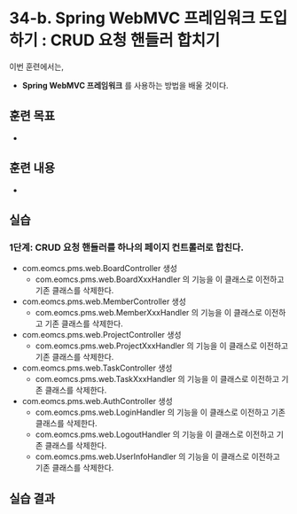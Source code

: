 # 34-b. Spring WebMVC 프레임워크 도입하기 : CRUD 요청 핸들러 합치기


이번 훈련에서는,
- **Spring WebMVC 프레임워크** 를 사용하는 방법을 배울 것이다.

## 훈련 목표
- 
 
## 훈련 내용
-

## 실습 

### 1단계: CRUD 요청 핸들러를 하나의 페이지 컨트롤러로 합친다.

- com.eomcs.pms.web.BoardController 생성
    - com.eomcs.pms.web.BoardXxxHandler 의 기능을 이 클래스로 이전하고 기존 클래스를 삭제한다.
- com.eomcs.pms.web.MemberController 생성
    - com.eomcs.pms.web.MemberXxxHandler 의 기능을 이 클래스로 이전하고 기존 클래스를 삭제한다.
- com.eomcs.pms.web.ProjectController 생성
    - com.eomcs.pms.web.ProjectXxxHandler 의 기능을 이 클래스로 이전하고 기존 클래스를 삭제한다.
- com.eomcs.pms.web.TaskController 생성
    - com.eomcs.pms.web.TaskXxxHandler 의 기능을 이 클래스로 이전하고 기존 클래스를 삭제한다.
- com.eomcs.pms.web.AuthController 생성
    - com.eomcs.pms.web.LoginHandler 의 기능을 이 클래스로 이전하고 기존 클래스를 삭제한다.
    - com.eomcs.pms.web.LogoutHandler 의 기능을 이 클래스로 이전하고 기존 클래스를 삭제한다.
    - com.eomcs.pms.web.UserInfoHandler 의 기능을 이 클래스로 이전하고 기존 클래스를 삭제한다.


## 실습 결과


